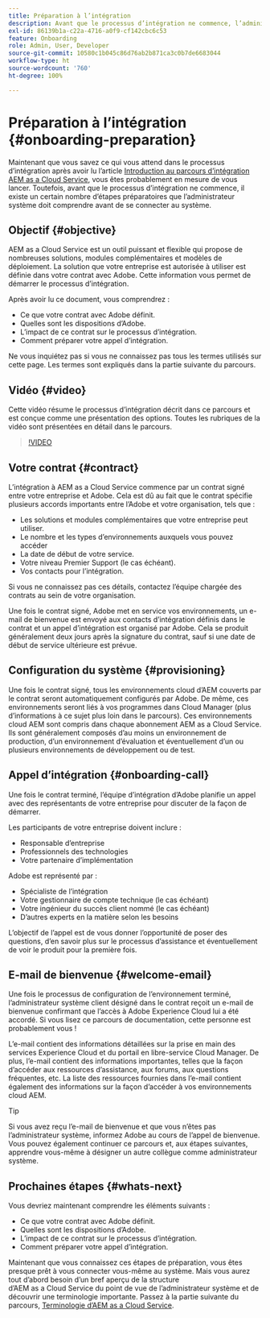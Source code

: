 ```yaml
---
title: Préparation à l’intégration
description: Avant que le processus d’intégration ne commence, l’administrateur système doit comprendre un certain nombre d’étapes préparatoires avant de se connecter au système.
exl-id: 86139b1a-c22a-4716-a0f9-cf142cbc6c53
feature: Onboarding
role: Admin, User, Developer
source-git-commit: 10580c1b045c86d76ab2b871ca3c0b7de6683044
workflow-type: ht
source-wordcount: '760'
ht-degree: 100%

---
```


# Préparation à l’intégration {#onboarding-preparation}

Maintenant que vous savez ce qui vous attend dans le processus d’intégration après avoir lu l’article [Introduction au parcours d’intégration AEM as a Cloud Service](overview.md), vous êtes probablement en mesure de vous lancer. Toutefois, avant que le processus d’intégration ne commence, il existe un certain nombre d’étapes préparatoires que l’administrateur système doit comprendre avant de se connecter au système.

## Objectif {#objective}

AEM as a Cloud Service est un outil puissant et flexible qui propose de nombreuses solutions, modules complémentaires et modèles de déploiement. La solution que votre entreprise est autorisée à utiliser est définie dans votre contrat avec Adobe. Cette information vous permet de démarrer le processus d’intégration.

Après avoir lu ce document, vous comprendrez :

* Ce que votre contrat avec Adobe définit.
* Quelles sont les dispositions d’Adobe.
* L’impact de ce contrat sur le processus d’intégration.
* Comment préparer votre appel d’intégration.

Ne vous inquiétez pas si vous ne connaissez pas tous les termes utilisés sur cette page. Les termes sont expliqués dans la partie suivante du parcours.

## Vidéo  {#video}

Cette vidéo résume le processus d’intégration décrit dans ce parcours et est conçue comme une présentation des options. Toutes les rubriques de la vidéo sont présentées en détail dans le parcours.

>[!VIDEO](https://video.tv.adobe.com/v/336959/?quality=12&learn=on)

## Votre contrat {#contract}

L’intégration à AEM as a Cloud Service commence par un contrat signé entre votre entreprise et Adobe. Cela est dû au fait que le contrat spécifie plusieurs accords importants entre l’Adobe et votre organisation, tels que :

* Les solutions et modules complémentaires que votre entreprise peut utiliser.
* Le nombre et les types d’environnements auxquels vous pouvez accéder
* La date de début de votre service.
* Votre niveau Premier Support (le cas échéant).
* Vos contacts pour l’intégration.

Si vous ne connaissez pas ces détails, contactez l’équipe chargée des contrats au sein de votre organisation.

Une fois le contrat signé, Adobe met en service vos environnements, un e-mail de bienvenue est envoyé aux contacts d’intégration définis dans le contrat et un appel d’intégration est organisé par Adobe. Cela se produit généralement deux jours après la signature du contrat, sauf si une date de début de service ultérieure est prévue.

## Configuration du système {#provisioning}

Une fois le contrat signé, tous les environnements cloud d’AEM couverts par le contrat seront automatiquement configurés par Adobe. De même, ces environnements seront liés à vos programmes dans Cloud Manager (plus d’informations à ce sujet plus loin dans le parcours). Ces environnements cloud AEM sont compris dans chaque abonnement AEM as a Cloud Service. Ils sont généralement composés d’au moins un environnement de production, d’un environnement d’évaluation et éventuellement d’un ou plusieurs environnements de développement ou de test.

## Appel d’intégration {#onboarding-call}

Une fois le contrat terminé, l’équipe d’intégration d’Adobe planifie un appel avec des représentants de votre entreprise pour discuter de la façon de démarrer.

Les participants de votre entreprise doivent inclure :

* Responsable d’entreprise
* Professionnels des technologies
* Votre partenaire d’implémentation

Adobe est représenté par :

* Spécialiste de l’intégration
* Votre gestionnaire de compte technique (le cas échéant)
* Votre ingénieur du succès client nommé (le cas échéant)
* D’autres experts en la matière selon les besoins

L’objectif de l’appel est de vous donner l’opportunité de poser des questions, d’en savoir plus sur le processus d’assistance et éventuellement de voir le produit pour la première fois.

## E-mail de bienvenue {#welcome-email}

Une fois le processus de configuration de l’environnement terminé, l’administrateur système client désigné dans le contrat reçoit un e-mail de bienvenue confirmant que l’accès à Adobe Experience Cloud lui a été accordé. Si vous lisez ce parcours de documentation, cette personne est probablement vous !

L’e-mail contient des informations détaillées sur la prise en main des services Experience Cloud et du portail en libre-service Cloud Manager. De plus, l’e-mail contient des informations importantes, telles que la façon d’accéder aux ressources d’assistance, aux forums, aux questions fréquentes, etc. La liste des ressources fournies dans l’e-mail contient également des informations sur la façon d’accéder à vos environnements cloud AEM.

>[!TIP]
>
>Si vous avez reçu l’e-mail de bienvenue et que vous n’êtes pas l’administrateur système, informez Adobe au cours de l’appel de bienvenue. Vous pouvez également continuer ce parcours et, aux étapes suivantes, apprendre vous-même à désigner un autre collègue comme administrateur système.

## Prochaines étapes {#whats-next}

Vous devriez maintenant comprendre les éléments suivants :

* Ce que votre contrat avec Adobe définit.
* Quelles sont les dispositions d’Adobe.
* L’impact de ce contrat sur le processus d’intégration.
* Comment préparer votre appel d’intégration.

Maintenant que vous connaissez ces étapes de préparation, vous êtes presque prêt à vous connecter vous-même au système. Mais vous aurez tout d’abord besoin d’un bref aperçu de la structure d’AEM as a Cloud Service du point de vue de l’administrateur système et de découvrir une terminologie importante. Passez à la partie suivante du parcours, [Terminologie d’AEM as a Cloud Service](terminology.md).

